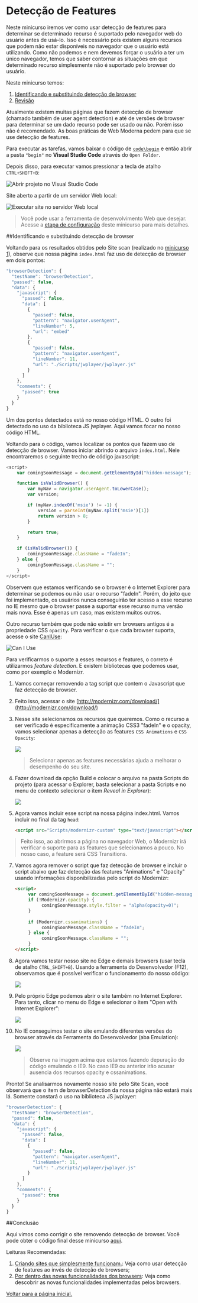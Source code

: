 Detecção de Features
========================================
Neste minicurso iremos ver como usar detecção de features para determinar se determinado recurso é suportado pelo navegador web do usuário antes de usá-lo. Isso é necessário pois existem alguns recursos que podem não estar disponíveis no navegador que o usuário está utilizando. Como não podemos e nem devemos forçar o usuário a ter um único navegador, temos que saber contornar as situações em que determinado recurso simplesmente não é suportado pelo browser do usuário.

Neste minicurso temos:

1. [Identificando e substituindo detecção de browser](#Task1)
1. [Revisão](#Review)

Atualmente existem muitas páginas que fazem detecção de browser (chamado também de user agent detection) e até de versões de browser para determinar se um dado recurso pode ser usado ou não. Porém isso não é recomendado. As boas práticas de Web Moderna pedem para que se use detecção de features.

Para executar as tarefas, vamos baixar o código de [`code\begin`](./code/begin) e então abrir a pasta `"begin"` no **Visual Studio Code** através do `Open Folder`.

Depois disso, para executar vamos pressionar a tecla de atalho `CTRL+SHIFT+B`:

![Abrir projeto no Visual Studio Code](./images/run_visualstudiocode_project.png)

Site aberto a partir de um servidor Web local:

![Executar site no servidor Web local](./images/site_local_webserver.png)

> Você pode usar a ferramenta de desenvolvimento Web que desejar. Acesse a [etapa de configuração](../_setup) deste minicurso para mais detalhes.

<p name="Task1" />
##Identificando e substituindo detecção de browser

Voltando para os resultados obtidos pelo Site scan (realizado no [minicurso 1](../rendermode/)), observe que nossa página `index.html` faz uso de detecção de browser em dois pontos:

````Javascript
"browserDetection": {
  "testName": "browserDetection",
  "passed": false,
  "data": {
    "javascript": {
      "passed": false,
      "data": [
        {
          "passed": false,
          "pattern": "navigator.userAgent",
          "lineNumber": 5,
          "url": "embed"
        },
        {
          "passed": false,
          "pattern": "navigator.userAgent",
          "lineNumber": 11,
          "url": "./Scripts/jwplayer/jwplayer.js"
        }
      ]
    },
    "comments": {
      "passed": true
    }
  }
}
````

Um dos pontos detectados está no nosso código HTML. O outro foi detectado no uso da biblioteca JS jwplayer. Aqui vamos focar no nosso código HTML. 

Voltando para o código, vamos localizar os pontos que fazem uso de detecção de browser. Vamos iniciar abrindo o arquivo `index.html`. Nele encontraremos o seguinte trecho de código javascript:

````Javascript
<script>
    var comingSoonMessage = document.getElementById("hidden-message");

    function isValidBrowser() {
        var myNav = navigator.userAgent.toLowerCase();
        var version;

        if (myNav.indexOf('msie') != -1) {
            version = parseInt(myNav.split('msie')[1])
            return version > 8;
        }

        return true;
    }

    if (isValidBrowser()) {
        comingSoonMessage.className = "fadeIn";
    } else {
        comingSoonMessage.className = "";
    }
</script>
````	

Observem que estamos verificando se o browser é o Internet Explorer para determinar se podemos ou não usar o recurso "fadeIn". Porém, do jeito que foi implementado, os usuários nunca conseguirão ter acesso a esse recurso no IE mesmo que o browser passe a suportar esse recurso numa versão mais nova. Esse é apenas um caso, mas existem muitos outros.

Outro recurso também que pode não existir em browsers antigos é a propriedade CSS `opacity`. Para verificar o que cada browser suporta, acesse o site [CanIUse](http://caniuse.com/):

![Can I Use](./images/featuredetection_caniuse.png)

Para verificarmos o suporte a esses recursos e features, o correto é utilizarmos  *feature detection*. E existem bibliotecas que podemos usar, como por exemplo o Modernizr.

1. Vamos começar removendo a tag script que contem o Javascript que faz detecção de browser. 
2. Feito isso,  acessar o site [http://modernizr.com/download/](http://modernizr.com/download/)
3. Nesse site selecionamos os recursos que queremos. Como o recurso a ser verificado é especificamente a animação CSS3 "fadeIn" e o opacity, vamos selecionar apenas a detecção as features `CSS Animations` e `CSS Opacity`:

	![](./images/featuredetection_modernizrconfig.png) 

	> Selecionar apenas as features necessárias ajuda a melhorar o desempenho do seu site.  

3. Fazer download da opção Build e colocar o arquivo na pasta Scripts do projeto (para acessar o Explorer, basta selecionar a pasta Scripts e no menu de contexto selecionar o item *Reveal in Explorer*):

	![](./images/featuredetection_modernizrscriptadded.png)

4. Agora vamos incluir esse script na nossa página index.html. Vamos incluir no final da tag `head`:
		
    ````HTML
	<script src="Scripts/modernizr-custom" type="text/javascript"></script>
    ````

> Feito isso, ao abrirmos a página no navegador Web, o Modernizr irá verificar o suporte para as features que selecionamos a pouco. No nosso caso, a feature será CSS Transitions.
	 
7. Vamos agora remover o script que faz detecção de browser e incluir o script abaixo que faz detecção das features "Animations" e "Opacity" usando informações disponibilizadas pelo script do Modernizr:

	````HTML
	<script>
	     var comingSoonMessage = document.getElementById("hidden-message");
	     if (!Modernizr.opacity) {                  
	          comingSoonMessage.style.filter = "alpha(opacity=0)";
	     }
             
         if (Modernizr.cssanimations) {
	          comingSoonMessage.className = "fadeIn";
	     } else {
	          comingSoonMessage.className = "";
	     }
	</script>
	````
	
8. Agora vamos testar nosso site no Edge e demais browsers (usar tecla de atalho `CTRL_SHIFT+B`). Usando a ferramenta do Desenvolvedor (F12), observamos que é possível verificar o funcionamento do nosso código:

	![](./images/featuredetection_cssanimationdebug_edge.png)

9. Pelo próprio Edge podemos abrir o site também no Internet Explorer. Para tanto, clicar no menu do Edge e selecionar o item "Open with Internet Explorer":

	![](./images/featuredetection_openwithie.png)

11. No IE conseguimos testar o site emulando diferentes versões do browser através da Ferramenta do Desenvolvedor (aba Emulation):

	![](./images/featuredetection_cssanimationdebug_ie9.png)

	> Observe na imagem acima que estamos fazendo depuração do código emulando o IE9. No caso IE9 ou anterior irão acusar ausencia dos recursos opacity e cssanimations. 

Pronto! Se analisarmos novamente nosso site pelo Site Scan, você observará que o item de browserDetection da nossa página não estará mais lá. Somente constará o uso na biblioteca JS jwplayer:

````Javascript
"browserDetection": {
  "testName": "browserDetection",
  "passed": false,
  "data": {
    "javascript": {
      "passed": false,
      "data": [
        {
          "passed": false,
          "pattern": "navigator.userAgent",
          "lineNumber": 11,
          "url": "./Scripts/jwplayer/jwplayer.js"
        }
      ]
    },
    "comments": {
      "passed": true
    }
  }
}
````
  
<p name="Review"/>
##Conclusão

Aqui vimos como corrigir o site removendo detecção de browser. Você pode obter o código final desse minicurso [aqui](./code/end).

Leituras Recomendadas:

1. [Criando sites que simplesmente funcionam.](http://talkitbr.com/2015/08/27/criando-sites-que-simplesmente-funcionam/): Veja como usar detecção de features ao invés de detecção de browsers;
2. [Por dentro das novas funcionalidades dos browsers](http://talkitbr.com/2015/08/17/fique-por-dentro-das-novas-funcionalidades-dos-navegadores-web/): Veja como descobrir as novas funcionalidades implementadas pelos browsers.

[Voltar para a página inicial.](http://joaocunhaeld.github.io/interoperable-web-development)
